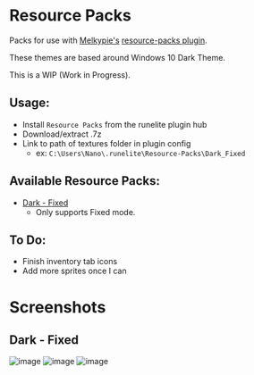 # Resource Packs
Packs for use with [Melkypie's](https://github.com/melkypie) [resource-packs plugin](https://github.com/melkypie/resource-packs).

These themes are based around Windows 10 Dark Theme.

This is a WIP (Work in Progress).


## Usage:
- Install `Resource Packs` from the runelite plugin hub
- Download/extract .7z
- Link to path of textures folder in plugin config
  - ex: `C:\Users\Nano\.runelite\Resource-Packs\Dark_Fixed`


## Available Resource Packs:
- [Dark - Fixed](https://github.com/melkypie/resource-packs/archive/pack-dark-fixed.zip)
  * Only supports Fixed mode.
  
  
## To Do:
- Finish inventory tab icons
- Add more sprites once I can


# Screenshots
## Dark - Fixed
![image](https://user-images.githubusercontent.com/5113962/83461470-85b96180-a471-11ea-8a54-3469cd3acbca.png)
![image](https://user-images.githubusercontent.com/5113962/83461539-abdf0180-a471-11ea-870b-c0e1a2643c95.png)
![image](https://user-images.githubusercontent.com/5113962/83461575-bf8a6800-a471-11ea-8d6b-8356ab7f4f8a.png)
